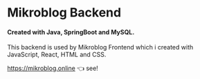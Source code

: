 # Mikroblog Backend

#### Created with Java, SpringBoot and MySQL.

This backend is used by Mikroblog Frontend which i created with JavaScript, React, HTML and CSS.

https://mikroblog.online :point_left: see!
